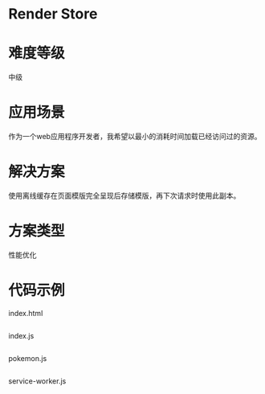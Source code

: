 # Render Store

# 难度等级

中级

# 应用场景

作为一个web应用程序开发者，我希望以最小的消耗时间加载已经访问过的资源。

# 解决方案

使用离线缓存在页面模版完全呈现后存储模版，再下次请求时使用此副本。

# 方案类型

性能优化

# 代码示例

index.html

```html

```

index.js

```js

```

pokemon.js

```js

```

service-worker.js

```js

```



